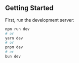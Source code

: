 ## Getting Started

First, run the development server:
```bash
npm run dev
# or
yarn dev
# or
pnpm dev
# or
bun dev
```
